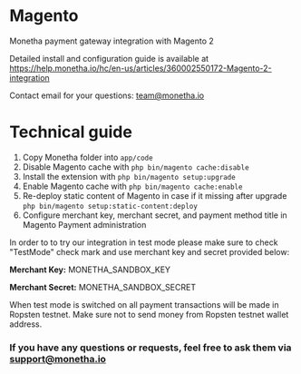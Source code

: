 # Magento

Monetha payment gateway integration with Magento 2

Detailed install and configuration guide is available at https://help.monetha.io/hc/en-us/articles/360002550172-Magento-2-integration

Contact email for your questions: team@monetha.io

# Technical guide
1. Copy Monetha folder into `app/code`
2. Disable Magento cache with `php bin/magento cache:disable`
3. Install the extension with `php bin/magento setup:upgrade`
4. Enable Magento cache with `php bin/magento cache:enable`
5. Re-deploy static content of Magento in case if it missing after upgrade `php bin/magento setup:static-content:deploy`
6. Configure merchant key, merchant secret, and payment method title in Magento Payment administration


In order to to try our integration in test mode please make sure to check "TestMode" check mark and use merchant key and secret provided below:

**Merchant Key:** MONETHA_SANDBOX_KEY

**Merchant Secret:** MONETHA_SANDBOX_SECRET

When test mode is switched on all payment transactions will be made in Ropsten testnet. Make sure not to send money from Ropsten testnet wallet address.


### If you have any questions or requests, feel free to ask them via support@monetha.io